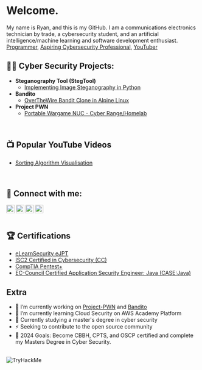 # Welcome. 
My name is Ryan, and this is my GitHub.
I am a communications electronics technician by trade, a cybersecurity student, and an artificial intelligence/machine learning and software development enthusiast.<br>
<a href="https://github.com/rmcmillan34">Programmer</a>, <a href="https://www.linkedin.com/in/ryan-mcmillan34/">Aspiring Cybersecurity Professional</a>, <a href="https://www.youtube.com/c/RizzSec">YouTuber</a>
<br>

<h2>👨‍💻 Cyber Security Projects:</h2>

- <b>Steganography Tool (StegTool)</b>
  - [Implementing Image Steganography in Python](https://github.com/rmcmillan34/StegTool/)
- <b>Bandito</b>
  - [OverTheWire Bandit Clone in Alpine Linux](https://github.com/rmcmillan34/bandito/)
- <b>Project PWN</b>
  - [Portable Wargame NUC - Cyber Range/Homelab](https://github.com/rmcmillan34/Project-PWN)
<br>

<h2>📺 Popular YouTube Videos</h2>

- [Sorting Algorithm Visualisation](https://www.youtube.com/watch?v=tQvWBGxPVtM)
<br>

## 🤳 Connect with me:
[<img align="left" alt="JoshMadakor | YouTube" width="22px" src="https://cdn.jsdelivr.net/npm/simple-icons@v3/icons/youtube.svg" />][youtube]
[<img align="left" alt="RizzSec     | Twitter" width="22px" src="https://cdn.jsdelivr.net/npm/simple-icons@v3/icons/twitter.svg" />][twitter]
[<img align="left" alt="JoshMadakor | LinkedIn" width="22px" src="https://cdn.jsdelivr.net/npm/simple-icons@v3/icons/linkedin.svg" />][linkedin]
[<img align="left" alt="JoshMadakor | Instagram" width="22px" src="https://cdn.jsdelivr.net/npm/simple-icons@v3/icons/instagram.svg" />][instagram]

[twitter]: https://twitter.com/RizzSec
[youtube]: https://www.youtube.com/c/RizzSec
[instagram]: https://www.instagram.com/RizzSec34
[linkedin]: https://linkedin.com/in/ryan-mcmillan34
<br>
---

## 🏆 Certifications
- [eLearnSecurity eJPT]()
- [ISC2 Certified in Cybersecurity (CC)]()
- [CompTIA Pentest+]()
- [EC-Council Certified Application Security Engineer: Java (CASE:Java)]()

## Extra
- 🔭 I’m currently working on [Project-PWN](https://github.com/rmcmillan34/Project-PWN/) and [Bandito](https://github.com/rmcmillan34/bandito/)
- 🌱 I’m currently learning Cloud Security on AWS Academy Platform
- 🤖 Currently studying a master's degree in cyber security
- ⚡️ Seeking to contribute to the open source community
- 🎯 2024 Goals: Become CBBH, CPTS, and OSCP certified and complete my Masters Degree in Cyber Security.
<br>
<img src="https://tryhackme-badges.s3.amazonaws.com/Rizz0.png" alt="TryHackMe">
